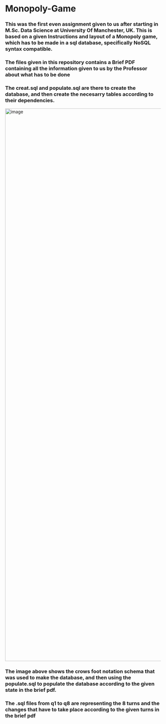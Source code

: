 # Monopoly-Game
### This was the first even assignment given to us after starting in M.Sc. Data Science at University Of Manchester, UK. This is based on a given Instructions and layout of a Monopoly game, which has to be made in a sql database, specifically NoSQL syntax compatible.

### The files given in this repository contains a Brief PDF containing all the information given to us by the Professor about what has to be done

### The creat.sql and populate.sql are there to create the database, and then create the necesarry tables according to their dependencies.

<img width="1782" alt="image" src="https://github.com/Rakshit-Yadav/Monopoly-Game/assets/93925117/dfa9cc3e-ea4a-46aa-97fb-1bf6a0eb19e2">

### The image above shows the crows foot notation schema that was used to make the database, and then using the populate.sql to populate the database according to the given state in the brief pdf.

### The .sql files from q1 to q8 are representing the 8 turns and the changes that have to take place according to the given turns in the brief pdf
